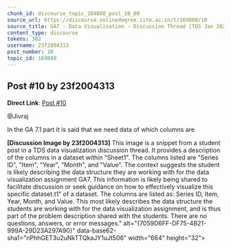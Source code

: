 ```yaml
---
chunk_id: discourse_topic_169888_post_10_00
source_url: https://discourse.onlinedegree.iitm.ac.in/t/169888/10
source_title: GA7 - Data Visualisation - Discussion Thread [TDS Jan 2025]
content_type: discourse
tokens: 302
username: 23f2004313
post_number: 10
topic_id: 169888
---
```


## Post #10 by 23f2004313

**Direct Link**: [Post #10](https://discourse.onlinedegree.iitm.ac.in/t/169888/10)

@Jivraj

In the GA 7.1 part it is said that we need data of which columns are

**[Discussion Image by 23f2004313]** This image is a snippet from a student post in a TDS data visualization discussion thread. It provides a description of the columns in a dataset within "Sheet1". The columns listed are "Series ID", "Item", "Year", "Month", and "Value". The context suggests the student is likely describing the data structure they are working with for the data visualization assignment GA7. This information is likely being shared to facilitate discussion or seek guidance on how to effectively visualize this specific dataset.t1" of a dataset. The columns are listed as: Series ID, Item, Year, Month, and Value. This most likely describes the data structure the students are working with for the data visualization assignment, and is thus part of the problem description shared with the students. There are no questions, answers, or error messages." alt="{7059D6FF-DF75-4B21-999A-29D23A297A90}" data-base62-sha1="nPhhGET3u2uNkTTQkaJY1uJt506" width="664" height="32">
